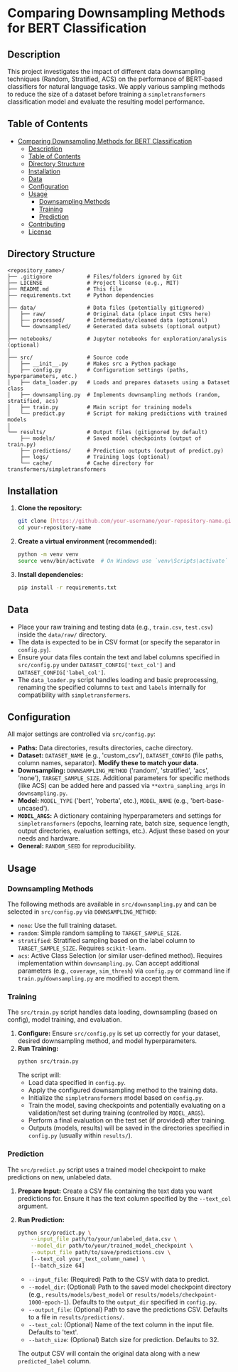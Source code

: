 # Comparing Downsampling Methods for BERT Classification

## Description

This project investigates the impact of different data downsampling techniques (Random, Stratified, ACS) on the performance of BERT-based classifiers for natural language tasks. We apply various sampling methods to reduce the size of a dataset before training a `simpletransformers` classification model and evaluate the resulting model performance.

## Table of Contents

- [Comparing Downsampling Methods for BERT Classification](#comparing-downsampling-methods-for-bert-classification)
  - [Description](#description)
  - [Table of Contents](#table-of-contents)
  - [Directory Structure](#directory-structure)
  - [Installation](#installation)
  - [Data](#data)
  - [Configuration](#configuration)
  - [Usage](#usage)
    - [Downsampling Methods](#downsampling-methods)
    - [Training](#training)
    - [Prediction](#prediction)
  - [Contributing](#contributing)
  - [License](#license)

## Directory Structure

```
<repository_name>/
├── .gitignore           # Files/folders ignored by Git
├── LICENSE              # Project license (e.g., MIT)
├── README.md            # This file
├── requirements.txt     # Python dependencies
│
├── data/                # Data files (potentially gitignored)
│   ├── raw/             # Original data (place input CSVs here)
│   ├── processed/       # Intermediate/cleaned data (optional)
│   └── downsampled/     # Generated data subsets (optional output)
│
├── notebooks/           # Jupyter notebooks for exploration/analysis (optional)
│
├── src/                 # Source code
│   ├── __init__.py      # Makes src a Python package
│   ├── config.py        # Configuration settings (paths, hyperparameters, etc.)
│   ├── data_loader.py   # Loads and prepares datasets using a Dataset class
│   ├── downsampling.py  # Implements downsampling methods (random, stratified, acs)
│   ├── train.py         # Main script for training models
│   └── predict.py       # Script for making predictions with trained models
│
└── results/             # Output files (gitignored by default)
    ├── models/          # Saved model checkpoints (output of train.py)
    ├── predictions/     # Prediction outputs (output of predict.py)
    ├── logs/            # Training logs (optional)
    └── cache/           # Cache directory for transformers/simpletransformers
```

## Installation

1.  **Clone the repository:**
    ```bash
    git clone [https://github.com/your-username/your-repository-name.git](https://github.com/your-username/your-repository-name.git)
    cd your-repository-name
    ```
2.  **Create a virtual environment (recommended):**
    ```bash
    python -m venv venv
    source venv/bin/activate  # On Windows use `venv\Scripts\activate`
    ```
3.  **Install dependencies:**
    ```bash
    pip install -r requirements.txt
    ```

## Data

* Place your raw training and testing data (e.g., `train.csv`, `test.csv`) inside the `data/raw/` directory.
* The data is expected to be in CSV format (or specify the separator in `config.py`).
* Ensure your data files contain the text and label columns specified in `src/config.py` under `DATASET_CONFIG['text_col']` and `DATASET_CONFIG['label_col']`.
* The `data_loader.py` script handles loading and basic preprocessing, renaming the specified columns to `text` and `labels` internally for compatibility with `simpletransformers`.

## Configuration

All major settings are controlled via `src/config.py`:

* **Paths:** Data directories, results directories, cache directory.
* **Dataset:** `DATASET_NAME` (e.g., 'custom_csv'), `DATASET_CONFIG` (file paths, column names, separator). **Modify these to match your data.**
* **Downsampling:** `DOWNSAMPLING_METHOD` ('random', 'stratified', 'acs', 'none'), `TARGET_SAMPLE_SIZE`. Additional parameters for specific methods (like ACS) can be added here and passed via `**extra_sampling_args` in `downsampling.py`.
* **Model:** `MODEL_TYPE` ('bert', 'roberta', etc.), `MODEL_NAME` (e.g., 'bert-base-uncased').
* **`MODEL_ARGS`:** A dictionary containing hyperparameters and settings for `simpletransformers` (epochs, learning rate, batch size, sequence length, output directories, evaluation settings, etc.). Adjust these based on your needs and hardware.
* **General:** `RANDOM_SEED` for reproducibility.

## Usage

### Downsampling Methods

The following methods are available in `src/downsampling.py` and can be selected in `src/config.py` via `DOWNSAMPLING_METHOD`:

* `none`: Use the full training dataset.
* `random`: Simple random sampling to `TARGET_SAMPLE_SIZE`.
* `stratified`: Stratified sampling based on the label column to `TARGET_SAMPLE_SIZE`. Requires `scikit-learn`.
* `acs`: Active Class Selection (or similar user-defined method). Requires implementation within `downsampling.py`. Can accept additional parameters (e.g., `coverage`, `sim_thresh`) via `config.py` or command line if `train.py`/`downsampling.py` are modified to accept them.

### Training

The `src/train.py` script handles data loading, downsampling (based on config), model training, and evaluation.

1.  **Configure:** Ensure `src/config.py` is set up correctly for your dataset, desired downsampling method, and model hyperparameters.
2.  **Run Training:**
    ```bash
    python src/train.py
    ```
    The script will:
    * Load data specified in `config.py`.
    * Apply the configured downsampling method to the training data.
    * Initialize the `simpletransformers` model based on `config.py`.
    * Train the model, saving checkpoints and potentially evaluating on a validation/test set during training (controlled by `MODEL_ARGS`).
    * Perform a final evaluation on the test set (if provided) after training.
    * Outputs (models, results) will be saved in the directories specified in `config.py` (usually within `results/`).

### Prediction

The `src/predict.py` script uses a trained model checkpoint to make predictions on new, unlabeled data.

1.  **Prepare Input:** Create a CSV file containing the text data you want predictions for. Ensure it has the text column specified by the `--text_col` argument.
2.  **Run Prediction:**
    ```bash
    python src/predict.py \
        --input_file path/to/your/unlabeled_data.csv \
        --model_dir path/to/your/trained_model_checkpoint \
        --output_file path/to/save/predictions.csv \
        [--text_col your_text_column_name] \
        [--batch_size 64]
    ```
    * `--input_file`: (Required) Path to the CSV with data to predict.
    * `--model_dir`: (Optional) Path to the saved model checkpoint directory (e.g., `results/models/best_model` or `results/models/checkpoint-1000-epoch-1`). Defaults to the `output_dir` specified in `config.py`.
    * `--output_file`: (Optional) Path to save the predictions CSV. Defaults to a file in `results/predictions/`.
    * `--text_col`: (Optional) Name of the text column in the input file. Defaults to 'text'.
    * `--batch_size`: (Optional) Batch size for prediction. Defaults to 32.

    The output CSV will contain the original data along with a new `predicted_label` column.

